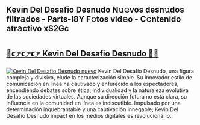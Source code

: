 ## Kevin Del Desafio Desnudo N𝚞𝚎vos desn𝚞dos filtr𝚊dos - Parts-l8Y F𝚘tos vid𝚎o - C𝚘ntenido atr𝚊ctivo xS2Gc

# <h2><a href="http://mb5ztu.tromn.icu/?c=Kevin+Del+Desafio+Desnudo">🔗👉👉👉 Kevin Del Desafio Desnudo 🔗🔗</a></h2>

[![Kevin Del Desafio Desnudo nuevo](https://i.imgur.com/pEAQMta.gif)](http://mb5ztu.tromn.icu/?c=Kevin+Del+Desafio+Desnudo)
Kevin Del Desafio Desnudo, una figura compleja y divisiva, elude la caracterización simple. Su innovador estilo de comunicación en línea ha cautivado y enfurecido a los espectadores, encendiendo debates sobre ética, individualidad y la naturaleza evolutiva de las sociedades virtuales. Aunque su dirección futura no está clara, su influencia en la comunidad en línea es indiscutible. Impulsado por una determinación inquebrantable y una cautivación innegable, Kevin Del Desafio Desnudo impact en los medios digitales es revolucionario.
